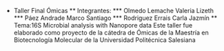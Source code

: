 * Taller Final Ómicas
** Integrantes:
*** Olmedo Lemache Valeria Lizeth
*** Páez Andrade Marco Santiago
*** Rodriguez Errais Carla Jazmín
** Tema:16S Microbial analysis with Nanopore data
Este taller fue elaborado como proyecto de la cátedra de Ómicas de la Maestría en Biotecnología Molecular de la Universidad Politécnica Salesiana
